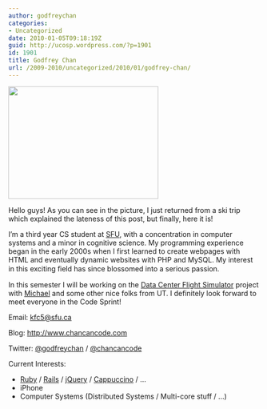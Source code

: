 ```yaml
---
author: godfreychan
categories:
- Uncategorized
date: 2010-01-05T09:18:19Z
guid: http://ucosp.wordpress.com/?p=1901
id: 1901
title: Godfrey Chan
url: /2009-2010/uncategorized/2010/01/godfrey-chan/
---
```


[<img class="alignnone size-medium wp-image-1902" title="Godfrey Chan" src="http://ucosp.files.wordpress.com/2010/01/img_0220.jpg?w=300" alt="" width="300" height="225" />](http://ucosp.files.wordpress.com/2010/01/img_0220.jpg)

Hello guys! As you can see in the picture, I just returned from a ski trip which explained the lateness of this post, but finally, here it is!

I&#8217;m a third year CS student at [SFU](http://www.sfu.ca), with a concentration in computer systems and a minor in cognitive science. My programming experience began in the early 2000s when I first learned to create webpages with HTML and eventually dynamic websites with PHP and MySQL. My interest in this exciting ﬁeld has since blossomed into a serious passion.

In this semester I will be working on the [Data Center Flight Simulator](http://bit.ly/data-fs) project with [Michael](http://ucosp.wordpress.com/2010/01/05/michael-man/) and some other nice folks from UT. I definitely look forward to meet everyone in the Code Sprint!

Email: <kfc5@sfu.ca>

Blog: <http://www.chancancode.com>

Twitter: [@godfreychan](http://twitter.com/godfreychan) / [@chancancode](http://twitter.com/chancancode)

Current Interests:

  * [Ruby](http://www.ruby-lang.org/en/) / [Rails](http://rubyonrails.org) / [jQuery](http://jquery.com/) / [Cappuccino](http://cappuccino.org/) / &#8230;
  * iPhone
  * Computer Systems (Distributed Systems / Multi-core stuff / &#8230;)